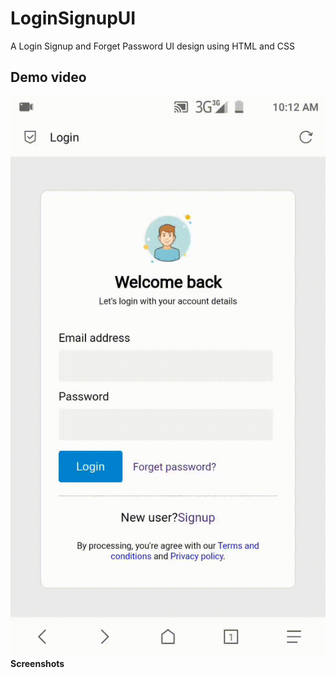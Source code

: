 # LoginSignupUI
A Login Signup and Forget Password UI design using HTML and CSS
## Demo video
![Demo](https://github.com/ovidas00/LoginSignupUI/raw/main/Demo/full_demo.gif)
**Screenshots**
